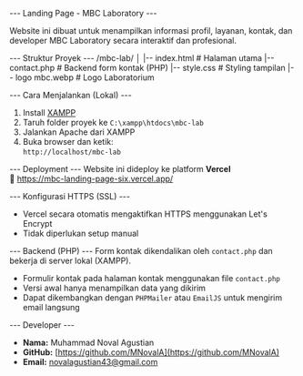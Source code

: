 --- Landing Page - MBC Laboratory ---

Website ini dibuat untuk menampilkan informasi profil, layanan, kontak, dan developer MBC Laboratory secara interaktif dan profesional.

--- Struktur Proyek ---
/mbc-lab/
│
|-- index.html # Halaman utama
|-- contact.php # Backend form kontak (PHP)
|-- style.css # Styling tampilan
|-- logo mbc.webp # Logo Laboratorium

--- Cara Menjalankan (Lokal) ---
1. Install [XAMPP](https://www.apachefriends.org)
2. Taruh folder proyek ke `C:\xampp\htdocs\mbc-lab`
3. Jalankan Apache dari XAMPP
4. Buka browser dan ketik:  
   `http://localhost/mbc-lab`

--- Deployment ---
Website ini dideploy ke platform **Vercel**  
🔗 https://mbc-landing-page-six.vercel.app/

--- Konfigurasi HTTPS (SSL) ---
- Vercel secara otomatis mengaktifkan HTTPS menggunakan Let's Encrypt
- Tidak diperlukan setup manual

--- Backend (PHP) ---
Form kontak dikendalikan oleh `contact.php` dan bekerja di server lokal (XAMPP).
- Formulir kontak pada halaman kontak menggunakan file `contact.php`
- Versi awal hanya menampilkan data yang dikirim
- Dapat dikembangkan dengan `PHPMailer` atau `EmailJS` untuk mengirim email langsung
  
--- Developer ---
- **Nama:** Muhammad Noval Agustian  
- **GitHub:** [https://github.com/MNovalA](https://github.com/MNovalA)  
- **Email:** novalagustian43@gmail.com
